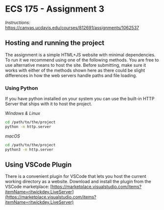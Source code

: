 # ECS 175 - Assignment 3

*Instructions:* https://canvas.ucdavis.edu/courses/812691/assignments/1062537

## Hosting and running the project
The assignment is a simple HTML+JS website with minimal dependencies. To run it we recommend using one of the following methods. You are free to use alternative means to host the site. Before submitting, make sure it works with either of the methods shown here as there could be slight differences in how the web servers handle paths and file loading.

### Using Python
If you have python installed on your system you can use the built-in HTTP Server that ships with it to host the project.

*Windows & Linux*
```bash
cd /path/to/the/project
python -m http.server
```

*macOS*
```bash
cd /path/to/the/project
python3 -m http.server
```

## Using VSCode Plugin
There is a convenient plugin for VSCode that lets you host the current working directory as a website. Download and install the plugin from the VSCode marketplace:
[https://marketplace.visualstudio.com/items?itemName=ritwickdey.LiveServer](https://marketplace.visualstudio.com/items?itemName=ritwickdey.LiveServer)
